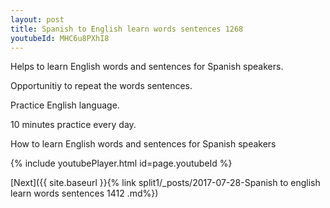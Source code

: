```yaml
---
layout: post
title: Spanish to English learn words sentences 1268 
youtubeId: MHC6u8PXhI8
---
```

 
 
Helps to learn English words and sentences for Spanish speakers.

Opportunitiy to repeat the words sentences. 

Practice English language. 
 
10 minutes practice every day. 
 
How to learn English words and sentences for Spanish speakers 
 
{% include youtubePlayer.html id=page.youtubeId %}
 
 
[Next]({{ site.baseurl }}{% link  split1/_posts/2017-07-28-Spanish to english learn words sentences 1412 .md%})
 
